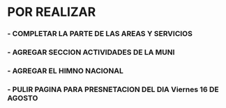 # POR REALIZAR
### - COMPLETAR LA PARTE DE LAS AREAS Y SERVICIOS
### - AGREGAR SECCION ACTIVIDADES DE LA MUNI
### - AGREGAR EL HIMNO NACIONAL
### - PULIR PAGINA PARA PRESNETACION DEL DIA Viernes 16 DE AGOSTO
